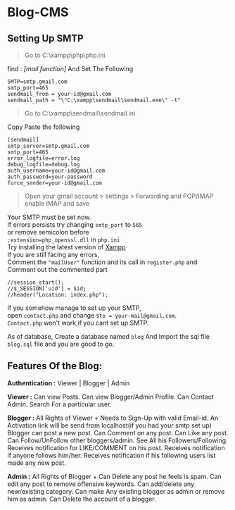 # Blog-CMS
## Setting Up SMTP ##

>Go to 
C:\xampp\php\php.ini

find : *[mail function]* And
Set The Following </br>
```
SMTP=smtp.gmail.com
smtp_port=465
sendmail_from = your-id@gmail.com
sendmail_path = "\"C:\xampp\sendmail\sendmail.exe\" -t"
```

>Go to 
C:\xampp\sendmail\sendmail.ini

Copy Paste the following
```
[sendmail]
smtp_server=smtp.gmail.com
smtp_port=465
error_logfile=error.log
debug_logfile=debug.log
auth_username=your-id@gmail.com
auth_password=your-password
force_sender=your-id@gmail.com
```
>Open your gmail account > settings > Forwarding and POP/IMAP
enable IMAP and save

Your SMTP must be set now.</br>
If errors persists try changing `smtp_port` to `565` </br>
or remove semicolon before </br>
`;extension=php_openssl.dll` in `php.ini` </br>
Try installing the latest version of [Xampp](https://www.apachefriends.org/download.html "Xampp Download")</br>
If you are still facing any errors,</br>
Comment the `"mailUser"` function and its call in `register.php` and </br>
Comment out the commented part</br>
```
//session_start();
//$_SESSION['uid'] = $id;
//header("Location: index.php");
```
If you somehow manage to set up your SMTP,</br>
open `contact.php` and change `$to = your-mail@gmail.com`.</br>
`Contact.php` won't work,if you cant set up SMTP. </br>

As of database, Create a database named `blog`
And Import the sql file `blog.sql` file and you are good to go.


## Features Of the Blog: ##

__Authentication :__ Viewer | Blogger | Admin

__Viewer :__ Can view Posts.
		 Can view Blogger/Admin Profile.
		 Can Contact Admin.
		 Search For a particular user.
		
__Blogger :__ All Rights of Viewer +
		 Needs to Sign-Up with valid Email-id.
		 An Activation link will be send from localhost(if you had your smtp set up)
		 Blogger can post a new post.
		 Can Comment on any post.
		 Can Like any post.
		 Can Follow/UnFollow other bloggers/admin.
		 See All his Followers/Following.
		 Receives notification for LIKE/COMMENT on his post.
		 Receives notification if anyone follows him/her.
		 Receives notification if his following users list made any new post.

__Admin :__ All Rights of Blogger +
	   Can Delete any post he feels is spam.
	   Can edit any post to remove offensive keywords.
	   Can add/delete any new/existing category.
	   Can make Any existing blogger as admin or remove him as admin.
	   Can Delete the account of a blogger.
		 
	
	
	
	
	
	
	
	
	
	
